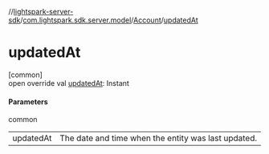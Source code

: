 //[lightspark-server-sdk](../../../index.md)/[com.lightspark.sdk.server.model](../index.md)/[Account](index.md)/[updatedAt](updated-at.md)

# updatedAt

[common]\
open override val [updatedAt](updated-at.md): Instant

#### Parameters

common

| | |
|---|---|
| updatedAt | The date and time when the entity was last updated. |
